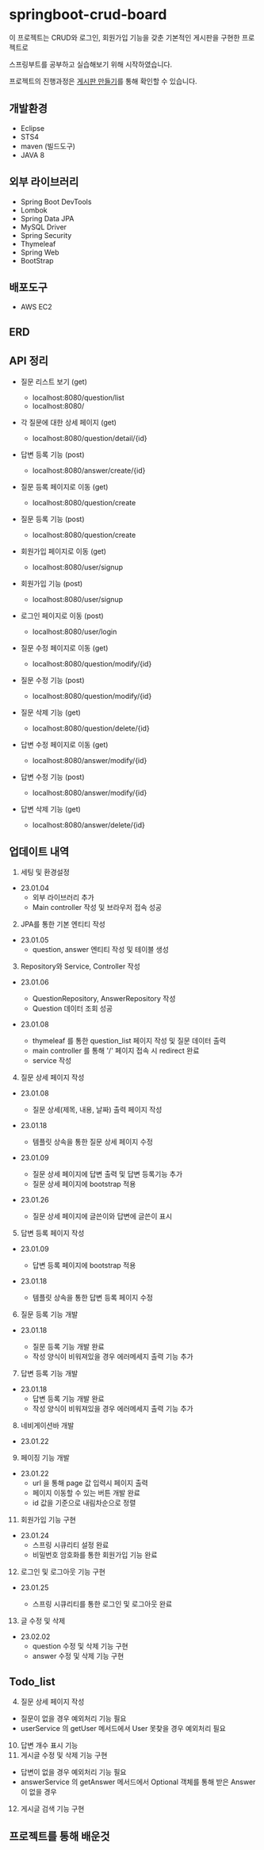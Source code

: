 # springboot-crud-board

이 프로젝트는 CRUD와 로그인, 회원가입 기능을 갖춘 기본적인 게시판을 구현한 프로젝트로

스프링부트를 공부하고 실습해보기 위해 시작하였습니다.

프로젝트의 진행과정은 [게시판 만들기](https://jeehwan94.tistory.com/20)를 통해 확인할 수 있습니다.

## 개발환경

- Eclipse
- STS4
- maven (빌드도구)
- JAVA 8

## 외부 라이브러리

- Spring Boot DevTools
- Lombok
- Spring Data JPA
- MySQL Driver
- Spring Security
- Thymeleaf
- Spring Web
- BootStrap

## 배포도구

- AWS EC2

## ERD

## API 정리

- 질문 리스트 보기 (get)

  - localhost:8080/question/list
  - localhost:8080/

- 각 질문에 대한 상세 페이지 (get)

  - localhost:8080/question/detail/{id}

- 답변 등록 기능 (post)

  - localhost:8080/answer/create/{id}

- 질문 등록 페이지로 이동 (get)

  - localhost:8080/question/create

- 질문 등록 기능 (post)

  - localhost:8080/question/create

- 회원가입 페이지로 이동 (get)

  - localhost:8080/user/signup

- 회원가입 기능 (post)

  - localhost:8080/user/signup

- 로그인 페이지로 이동 (post)

  - localhost:8080/user/login

- 질문 수정 페이지로 이동 (get)

  - localhost:8080/question/modify/{id}

- 질문 수정 기능 (post)

  - localhost:8080/question/modify/{id}

- 질문 삭제 기능 (get)

  - localhost:8080/question/delete/{id}

- 답변 수정 페이지로 이동 (get)

  - localhost:8080/answer/modify/{id}

- 답변 수정 기능 (post)

  - localhost:8080/answer/modify/{id}

- 답변 삭제 기능 (get)
  - localhost:8080/answer/delete/{id}

## 업데이트 내역

1. 세팅 및 환경설정

- 23.01.04
  - 외부 라이브러리 추가
  - Main controller 작성 및 브라우저 접속 성공

2. JPA를 통한 기본 엔티티 작성

- 23.01.05
  - question, answer 엔티티 작성 및 테이블 생성

3. Repository와 Service, Controller 작성

- 23.01.06

  - QuestionRepository, AnswerRepository 작성
  - Question 데이터 조회 성공

- 23.01.08
  - thymeleaf 를 통한 question_list 페이지 작성 및 질문 데이터 출력
  - main controller 를 통해 '/' 페이지 접속 시 redirect 완료
  - service 작성

4. 질문 상세 페이지 작성

- 23.01.08

  - 질문 상세(제목, 내용, 날짜) 출력 페이지 작성

- 23.01.18

  - 템플릿 상속을 통한 질문 상세 페이지 수정

- 23.01.09

  - 질문 상세 페이지에 답변 출력 및 답변 등록기능 추가
  - 질문 상세 페이지에 bootstrap 적용

- 23.01.26
  - 질문 상세 페이지에 글쓴이와 답변에 글쓴이 표시

5. 답변 등록 페이지 작성

- 23.01.09

  - 답변 등록 페이지에 bootstrap 적용

- 23.01.18

  - 템플릿 상속을 통한 답변 등록 페이지 수정

6. 질문 등록 기능 개발

- 23.01.18

  - 질문 등록 기능 개발 완료
  - 작성 양식이 비워져있을 경우 에러메세지 출력 기능 추가

7. 답변 등록 기능 개발

- 23.01.18
  - 답변 등록 기능 개발 완료
  - 작성 양식이 비워져있을 경우 에러메세지 출력 기능 추가

8. 네비게이션바 개발

- 23.01.22

9. 페이징 기능 개발

- 23.01.22
  - url 을 통해 page 값 입력시 페이지 출력
  - 페이지 이동할 수 있는 버튼 개발 완료
  - id 값을 기준으로 내림차순으로 정렬

11. 회원가입 기능 구현

- 23.01.24
  - 스프링 시큐리티 설정 완료
  - 비밀번호 암호화를 통한 회원가입 기능 완료

12. 로그인 및 로그아웃 기능 구현

- 23.01.25

  - 스프링 시큐리티를 통한 로그인 및 로그아웃 완료

13. 글 수정 및 삭제

- 23.02.02
  - question 수정 및 삭제 기능 구현
  - answer 수정 및 삭제 기능 구현

## Todo_list

4. 질문 상세 페이지 작성

- 질문이 없을 경우 예외처리 기능 필요
- userService 의 getUser 메서드에서 User 못찾을 경우 예외처리 필요

10. 답변 개수 표시 기능
11. 게시글 수정 및 삭제 기능 구현

- 답변이 없을 경우 예외처리 기능 필요
- answerService 의 getAnswer 메서드에서 Optional 객체를 통해 받은 Answer 이 없을 경우

12. 게시글 검색 기능 구현

## 프로젝트를 통해 배운것
